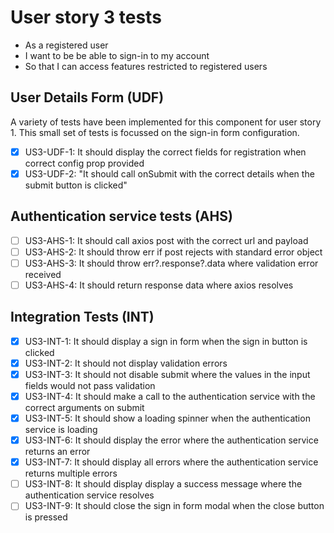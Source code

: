 # User story 3 tests

- As a registered user
- I want to be be able to sign-in to my account
- So that I can access features restricted to registered users

## User Details Form (UDF)

A variety of tests have been implemented for this component for user story 1. This small set of tests is focussed on the sign-in form configuration.

- [x] US3-UDF-1: It should display the correct fields for registration when correct config prop provided
- [x] US3-UDF-2: "It should call onSubmit with the correct details when the submit button is clicked"

## Authentication service tests (AHS)

- [ ] US3-AHS-1: It should call axios post with the correct url and payload
- [ ] US3-AHS-2: It should throw err if post rejects with standard error object
- [ ] US3-AHS-3: It should throw err?.response?.data where validation error received
- [ ] US3-AHS-4: It should return response data where axios resolves

## Integration Tests (INT)

- [x] US3-INT-1: It should display a sign in form when the sign in button is clicked
- [x] US3-INT-2: It should not display validation errors
- [x] US3-INT-3: It should not disable submit where the values in the input fields would not pass validation
- [x] US3-INT-4: It should make a call to the authentication service with the correct arguments on submit
- [x] US3-INT-5: It should show a loading spinner when the authentication service is loading
- [x] US3-INT-6: It should display the error where the authentication service returns an error
- [x] US3-INT-7: It should display all errors where the authentication service returns multiple errors
- [ ] US3-INT-8: It should display display a success message where the authentication service resolves
- [ ] US3-INT-9: It should close the sign in form modal when the close button is pressed

